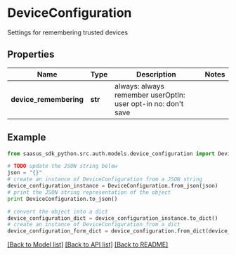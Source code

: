 # DeviceConfiguration

Settings for remembering trusted devices

## Properties

Name | Type | Description | Notes
------------ | ------------- | ------------- | -------------
**device_remembering** | **str** | always: always remember userOptIn: user opt-in no: don&#39;t save  | 

## Example

```python
from saasus_sdk_python.src.auth.models.device_configuration import DeviceConfiguration

# TODO update the JSON string below
json = "{}"
# create an instance of DeviceConfiguration from a JSON string
device_configuration_instance = DeviceConfiguration.from_json(json)
# print the JSON string representation of the object
print DeviceConfiguration.to_json()

# convert the object into a dict
device_configuration_dict = device_configuration_instance.to_dict()
# create an instance of DeviceConfiguration from a dict
device_configuration_form_dict = device_configuration.from_dict(device_configuration_dict)
```
[[Back to Model list]](../README.md#documentation-for-models) [[Back to API list]](../README.md#documentation-for-api-endpoints) [[Back to README]](../README.md)


